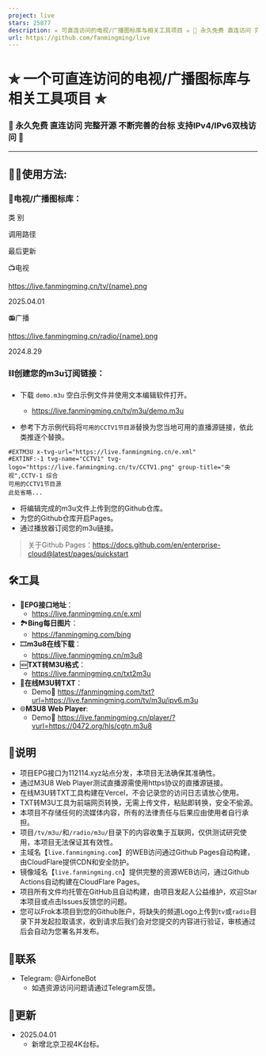 ```yaml
---
project: live
stars: 25877
description: ✯ 可直连访问的电视/广播图标库与相关工具项目 ✯ 🔕 永久免费 直连访问 完整开源 不断完善的台标 支持IPv4/IPv6双栈访问 🔕
url: https://github.com/fanmingming/live
---
```


✯ 一个可直连访问的电视/广播图标库与相关工具项目 ✯
===========================

### 🔕 永久免费 直连访问 完整开源 不断完善的台标 支持IPv4/IPv6双栈访问 🔕

* * *

🤹‍♂️使用方法:
----------

### 🌇电视/广播图标库：

类 别

调用路径

最后更新

📺电视

https://live.fanmingming.cn/tv/{name}.png

2025.04.01

📻广播

https://live.fanmingming.cn/radio/{name}.png

2024.8.29

### ⛓️创建您的m3u订阅链接：

-   下载 `demo.m3u` 空白示例文件并使用文本编辑软件打开。
    
    -   https://live.fanmingming.cn/tv/m3u/demo.m3u
-   参考下方示例代码将`可用的CCTV1节目源`替换为您当地可用的直播源链接，依此类推逐个替换。
    

```
#EXTM3U x-tvg-url="https://live.fanmingming.cn/e.xml"
#EXTINF:-1 tvg-name="CCTV1" tvg-logo="https://live.fanmingming.cn/tv/CCTV1.png" group-title="央视",CCTV-1 综合
可用的CCTV1节目源
此处省略...
```

-   将编辑完成的m3u文件上传到您的Github仓库。
-   为您的Github仓库开启Pages。
-   通过播放器订阅您的m3u链接。

> 关于Github Pages：https://docs.github.com/en/enterprise-cloud@latest/pages/quickstart

🛠️工具
-----

-   📆**EPG接口地址**：
    -   https://live.fanmingming.cn/e.xml
-   🏞️**Bing每日图片**：
    -   https://fanmingming.com/bing
-   🎞️**m3u8在线下载**：
    -   https://live.fanmingming.cn/m3u8
-   🆕**TXT转M3U格式**：
    -   https://live.fanmingming.cn/txt2m3u
-   📄**在线M3U转TXT**：
    -   Demo🔗 https://fanmingming.com/txt?url=https://live.fanmingming.com/tv/m3u/ipv6.m3u
-   🌐**M3U8 Web Player**:
    -   Demo🔗 https://live.fanmingming.cn/player/?vurl=https://0472.org/hls/cgtn.m3u8

📖说明
----

-   项目EPG接口为112114.xyz站点分发，本项目无法确保其准确性。
-   通过M3U8 Web Player测试直播源需使用https协议的直播源链接。
-   在线M3U转TXT工具构建在Vercel，不会记录您的访问日志请放心使用。
-   TXT转M3U工具为前端网页转换，无需上传文件，粘贴即转换，安全不偷源。
-   本项目不存储任何的流媒体内容，所有的法律责任与后果应由使用者自行承担。
-   项目`/tv/m3u/`和`/radio/m3u/`目录下的内容收集于互联网，仅供测试研究使用，本项目无法保证其有效性。
-   主域名【`live.fanmingming.com`】的WEB访问通过Github Pages自动构建，由CloudFlare提供CDN和安全防护。
-   镜像域名【`live.fanmingming.cn`】提供完整的资源WEB访问，通过Github Actions自动构建在CloudFlare Pages。
-   项目所有文件均托管在GitHub且自动构建，由项目发起人公益维护，欢迎Star本项目或点击Issues反馈您的问题。
-   您可以Frok本项目到您的Github账户，将缺失的频道Logo上传到`tv`或`radio`目录下并发起拉取请求，收到请求后我们会对您提交的内容进行验证，审核通过后会自动为您署名并发布。

📱联系
----

-   Telegram: @AirfoneBot
    -   如遇资源访问问题请通过Telegram反馈。

📔更新
----

-   2025.04.01
    -   新增北京卫视4K台标。
